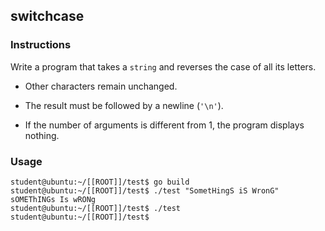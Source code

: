 ## switchcase

### Instructions

Write a program that takes a `string` and reverses the case of all its letters.

- Other characters remain unchanged.

- The result must be followed by a newline (`'\n'`).

- If the number of arguments is different from 1, the program displays nothing.

### Usage

```console
student@ubuntu:~/[[ROOT]]/test$ go build
student@ubuntu:~/[[ROOT]]/test$ ./test "SometHingS iS WronG"
sOMEThINGs Is wRONg
student@ubuntu:~/[[ROOT]]/test$ ./test
student@ubuntu:~/[[ROOT]]/test$
```
